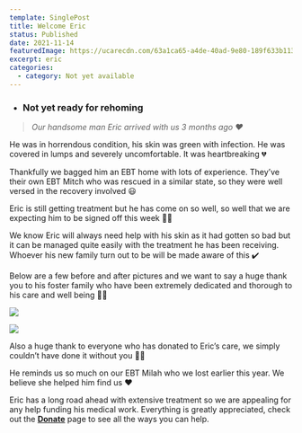 ```yaml
---
template: SinglePost
title: Welcome Eric
status: Published
date: 2021-11-14
featuredImage: https://ucarecdn.com/63a1ca65-a4de-40ad-9e80-189f633b1135/
excerpt: eric
categories:
  - category: Not yet available
---
```

* ### **Not yet ready for rehoming**

> *Our handsome man Eric arrived with us 3 months ago ❤️*


He was in horrendous condition, his skin was green with infection. He was covered in lumps and severely uncomfortable. It was heartbreaking 💔


Thankfully we bagged him an EBT home with lots of experience. They’ve their own EBT Mitch who was rescued in a similar state, so they were well versed in the recovery involved 😃


Eric is still getting treatment but he has come on so well, so well that we are expecting him to be signed off this week 🤞🏻 


We know Eric will always need help with his skin as it had gotten so bad but it can be managed quite easily with the treatment he has been receiving. Whoever his new family turn out to be will be made aware of this ✔️ 


Below are a few before and after pictures and we want to say a huge thank you to his foster family who have been extremely dedicated and thorough to his care and well being 👏🏻

![](https://ucarecdn.com/784e4567-8bb2-4116-9dc1-f9daf5d425fd/)

![](https://ucarecdn.com/ed96b836-cb56-49bb-a8ab-d92172f157c1/)


Also a huge thank to everyone who has donated to Eric’s care, we simply couldn’t have done it without you 🙌🏻

He reminds us so much on our EBT Milah who we lost earlier this year. We believe she helped him find us ❤️

Eric has a long road ahead with extensive treatment so we are appealing for any help funding his medical work. Everything is greatly appreciated, check out the **[Donate](https://www.friendsofrescueni.com/donate/)** page to see all the ways you can help.
